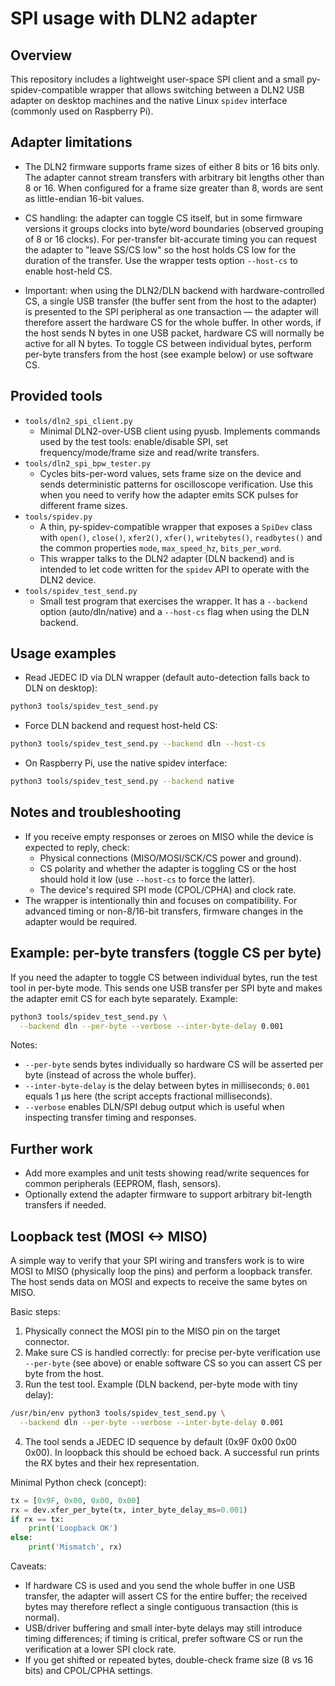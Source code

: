 SPI usage with DLN2 adapter
==========================

Overview
--------
This repository includes a lightweight user-space SPI client and a small
py-spidev-compatible wrapper that allows switching between a DLN2 USB
adapter on desktop machines and the native Linux `spidev` interface (commonly
used on Raspberry Pi).

Adapter limitations
-------------------
- The DLN2 firmware supports frame sizes of either 8 bits or 16 bits only.
  The adapter cannot stream transfers with arbitrary bit lengths other than
  8 or 16. When configured for a frame size greater than 8, words are sent
  as little-endian 16-bit values.
- CS handling: the adapter can toggle CS itself, but in some firmware
  versions it groups clocks into byte/word boundaries (observed grouping of
  8 or 16 clocks). For per-transfer bit-accurate timing you can request the
  adapter to "leave SS/CS low" so the host holds CS low for the duration of
  the transfer. Use the wrapper tests option `--host-cs` to enable host-held
  CS.

- Important: when using the DLN2/DLN backend with hardware-controlled CS, a
  single USB transfer (the buffer sent from the host to the adapter) is
  presented to the SPI peripheral as one transaction — the adapter will
  therefore assert the hardware CS for the whole buffer. In other words,
  if the host sends N bytes in one USB packet, hardware CS will normally be
  active for all N bytes. To toggle CS between individual bytes, perform
  per-byte transfers from the host (see example below) or use software CS.

Provided tools
--------------
- `tools/dln2_spi_client.py`
  - Minimal DLN2-over-USB client using pyusb. Implements commands used by
    the test tools: enable/disable SPI, set frequency/mode/frame size and
    read/write transfers.
- `tools/dln2_spi_bpw_tester.py`
  - Cycles bits-per-word values, sets frame size on the device and sends
    deterministic patterns for oscilloscope verification. Use this when you
    need to verify how the adapter emits SCK pulses for different frame sizes.
- `tools/spidev.py`
  - A thin, py-spidev-compatible wrapper that exposes a `SpiDev` class with
    `open()`, `close()`, `xfer2()`, `xfer()`, `writebytes()`, `readbytes()`
    and the common properties `mode`, `max_speed_hz`, `bits_per_word`.
  - This wrapper talks to the DLN2 adapter (DLN backend) and is intended to
    let code written for the `spidev` API to operate with the DLN2 device.
- `tools/spidev_test_send.py`
  - Small test program that exercises the wrapper. It has a `--backend`
    option (auto/dln/native) and a `--host-cs` flag when using the DLN backend.

Usage examples
--------------
- Read JEDEC ID via DLN wrapper (default auto-detection falls back to DLN on
  desktop):

```bash
python3 tools/spidev_test_send.py
```

- Force DLN backend and request host-held CS:

```bash
python3 tools/spidev_test_send.py --backend dln --host-cs
```

- On Raspberry Pi, use the native spidev interface:

```bash
python3 tools/spidev_test_send.py --backend native
```

Notes and troubleshooting
-------------------------
- If you receive empty responses or zeroes on MISO while the device is
  expected to reply, check:
  - Physical connections (MISO/MOSI/SCK/CS power and ground).
  - CS polarity and whether the adapter is toggling CS or the host should
    hold it low (use `--host-cs` to force the latter).
  - The device's required SPI mode (CPOL/CPHA) and clock rate.
- The wrapper is intentionally thin and focuses on compatibility. For
  advanced timing or non-8/16-bit transfers, firmware changes in the adapter
  would be required.

Example: per-byte transfers (toggle CS per byte)
-----------------------------------------------
If you need the adapter to toggle CS between individual bytes, run the
test tool in per-byte mode. This sends one USB transfer per SPI byte and
makes the adapter emit CS for each byte separately. Example:

```bash
python3 tools/spidev_test_send.py \
  --backend dln --per-byte --verbose --inter-byte-delay 0.001
```

Notes:
- `--per-byte` sends bytes individually so hardware CS will be asserted per
  byte (instead of across the whole buffer).
- `--inter-byte-delay` is the delay between bytes in milliseconds; `0.001`
  equals 1 µs here (the script accepts fractional milliseconds).
- `--verbose` enables DLN/SPI debug output which is useful when inspecting
  transfer timing and responses.

Further work
------------
- Add more examples and unit tests showing read/write sequences for common
  peripherals (EEPROM, flash, sensors).
- Optionally extend the adapter firmware to support arbitrary bit-length
  transfers if needed.

Loopback test (MOSI <-> MISO)
-----------------------------
A simple way to verify that your SPI wiring and transfers work is to wire
MOSI to MISO (physically loop the pins) and perform a loopback transfer.
The host sends data on MOSI and expects to receive the same bytes on MISO.

Basic steps:

1. Physically connect the MOSI pin to the MISO pin on the target connector.
2. Make sure CS is handled correctly: for precise per-byte verification use
   `--per-byte` (see above) or enable software CS so you can assert CS
   per byte from the host.
3. Run the test tool. Example (DLN backend, per-byte mode with tiny delay):

```bash
/usr/bin/env python3 tools/spidev_test_send.py \
  --backend dln --per-byte --verbose --inter-byte-delay 0.001
```

4. The tool sends a JEDEC ID sequence by default (0x9F 0x00 0x00 0x00).
   In loopback this should be echoed back. A successful run prints the RX
   bytes and their hex representation.

Minimal Python check (concept):

```python
tx = [0x9F, 0x00, 0x00, 0x00]
rx = dev.xfer_per_byte(tx, inter_byte_delay_ms=0.001)
if rx == tx:
    print('Loopback OK')
else:
    print('Mismatch', rx)
```

Caveats:
- If hardware CS is used and you send the whole buffer in one USB transfer,
  the adapter will assert CS for the entire buffer; the received bytes may
  therefore reflect a single contiguous transaction (this is normal).
- USB/driver buffering and small inter-byte delays may still introduce
  timing differences; if timing is critical, prefer software CS or run the
  verification at a lower SPI clock rate.
- If you get shifted or repeated bytes, double-check frame size (8 vs 16
  bits) and CPOL/CPHA settings.

